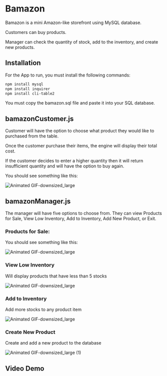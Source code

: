 # Bamazon
Bamazon is a mini Amazon-like storefront using MySQL database.

Customers can buy products.

Manager can check the quantity of stock, add to the inventory, and create new products.

## Installation

For the App to run, you must install the following commands:

```bash
npm install mysql
npm install inquirer
npm install cli-table2
```

You must copy the bamazon.sql file and paste it into your SQL database.

## bamazonCustomer.js

Customer will have the option to choose what product they would like to purchased from the table.

Once the customer purchase their items, the engine will display their total cost.

If the customer decides to enter a higher quantity then it will return insufficient quantity and will have the
option to buy again.

You should see something like this:

![Animated GIF-downsized_large](https://user-images.githubusercontent.com/52462582/69366618-b7e93b80-0c64-11ea-85da-d1a756a71c06.gif)


## bamazonManager.js

The manager will have five options to choose from. They can view Products for Sale, View Low Inventory,
Add to Inventory, Add New Product, or Exit.

### Products for Sale:

You should see something like this:

![Animated GIF-downsized_large](https://user-images.githubusercontent.com/52462582/69367164-bd935100-0c65-11ea-89e4-fa58a34cdc07.gif)

### View Low Inventory

Will display products that have less than 5 stocks

![Animated GIF-downsized_large](https://user-images.githubusercontent.com/52462582/69367389-32ff2180-0c66-11ea-8b60-665472be1cf0.gif)


### Add to Inventory

Add more stocks to any product item

![Animated GIF-downsized_large](https://user-images.githubusercontent.com/52462582/69367725-cafd0b00-0c66-11ea-899f-75930651b1aa.gif)


### Create New Product

Create and add a new product to the database

![Animated GIF-downsized_large (1)](https://user-images.githubusercontent.com/52462582/69368216-ae150780-0c67-11ea-8333-21bf9030963f.gif)


## Video Demo
